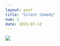 ```yaml
---
layout: post
title: "Silent Comedy"
num: 1
date: 2015-07-12
---
```


![]({{site.baseurl}}/assets/2.jpg)